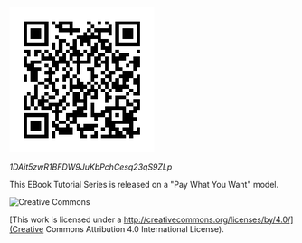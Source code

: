 ![1DAit5zwR1BFDW9JuKbPchCesq23qS9ZLp](./assets/images/1DAit5zwR1BFDW9JuKbPchCesq23qS9ZLp.png?raw=true)

*1DAit5zwR1BFDW9JuKbPchCesq23qS9ZLp*

This EBook Tutorial Series is released on a "Pay What You Want" model.

![Creative Commons](http://i.creativecommons.org/l/by/4.0/88x31.png)

[This work is licensed under a http://creativecommons.org/licenses/by/4.0/](Creative Commons Attribution 4.0 International License).
